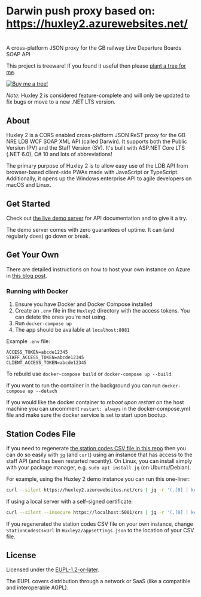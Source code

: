 # Darwin push proxy based on: https://huxley2.azurewebsites.net/
# 

A cross-platform JSON proxy for the GB railway Live Departure Boards SOAP API

This project is treeware! If you found it useful then please [plant a tree for me](https://ecologi.com/unitsetsoftware).

[![Buy me a tree!](Huxley2/wwwroot/img/buy-me-a-tree.svg)](https://ecologi.com/unitsetsoftware)

_Note:_ Huxley 2 is considered feature-complete and will only be updated to fix bugs or move to a new .NET LTS version.

## About

Huxley 2 is a CORS enabled cross-platform JSON ReST proxy for the GB NRE LDB WCF SOAP XML API (called Darwin). It supports both the Public Version (PV) and the Staff Version (SV). It's built with ASP.NET Core LTS (.NET 6.0), C# 10 and lots of abbreviations!

The primary purpose of Huxley 2 is to allow easy use of the LDB API from browser-based client-side PWAs made with JavaScript or TypeScript. Additionally, it opens up the Windows enterprise API to agile developers on macOS and Linux.

## Get Started

Check out [the live demo server](https://huxley2.azurewebsites.net/) for API documentation and to give it a try.

The demo server comes with zero guarantees of uptime.
It can (and regularly does) go down or break.

## Get Your Own

There are detailed instructions on how to host your own instance on Azure in [this blog post](https://unop.uk/huxley-2-release/).

### Running with Docker

1. Ensure you have Docker and Docker Compose installed
2. Create an `.env` file in the `Huxley2` directory with the access tokens. You can delete the ones you're not using.
3. Run `docker-compose up`
4. The app should be available at `localhost:8081`

Example `.env` file:

```env
ACCESS_TOKEN=abcde12345
STAFF_ACCESS_TOKEN=abcde12345
CLIENT_ACCESS_TOKEN=abcde12345
```

To rebuild use `docker-compose build` or `docker-compose up --build`.

If you want to run the container in the background you can run `docker-compose up --detach`

If you would like the docker container to _reboot upon restart_ on the host machine you can uncomment `restart: always` in the docker-compose.yml file and make sure the docker service is set to start upon bootup. 

## Station Codes File

If you need to regenerate [the station codes CSV file in this repo](https://raw.githubusercontent.com/jpsingleton/Huxley2/master/station_codes.csv) then you can do so easily with [`jq`](https://stedolan.github.io/jq/) (and `curl`) using an instance that has access to the staff API (and has been restarted recently). On Linux, you can install simply with your package manager, e.g. `sudo apt install jq` (on Ubuntu/Debian).

For example, using the Huxley 2 demo instance you can run this one-liner:

```bash
curl --silent https://huxley2.azurewebsites.net/crs | jq -r '(.[0] | keys_unsorted) as $keys | $keys, map([.[ $keys[] ]])[] | @csv' > station_codes.csv
```

If using a local server with a self-signed certificate:

```bash
curl --silent --insecure https://localhost:5001/crs | jq -r '(.[0] | keys_unsorted) as $keys | $keys, map([.[ $keys[] ]])[] | @csv' > station_codes.csv
```

If you regenerated the station codes CSV file on your own instance, change `StationCodesCsvUrl` in `Huxley2/appsettings.json` to the location of your CSV file.

## License

Licensed under the [EUPL-1.2-or-later](https://joinup.ec.europa.eu/collection/eupl/introduction-eupl-licence).

The EUPL covers distribution through a network or SaaS (like a compatible and interoperable AGPL).

